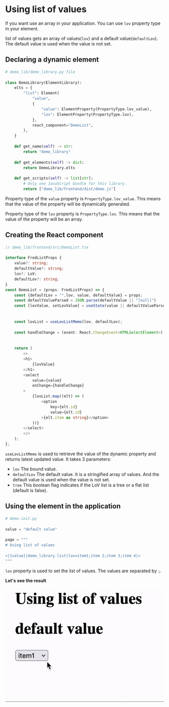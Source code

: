 # Using list of values
If you want use an array in your application. You can use `lov` property type in your element. 

list of values gets an array of values(`lov`) and a default value(`defaultLov`). The default value is used when the value is not set.


## Declaring a dynamic element
```py
# demo_lib/demo_library.py file

class DemoLibrary(ElementLibrary):
    elts = {
        "list": Element(
            "value",
            {
                "value": ElementProperty(PropertyType.lov_value),
                "lov": ElementProperty(PropertyType.lov),
            },
            react_component="DemoList",
        ),
    }

    def get_name(self) -> str:
        return "demo_library"

    def get_elements(self) -> dict:
        return DemoLibrary.elts

    def get_scripts(self) -> list[str]:
        # Only one JavaScript bundle for this library.
        return ["demo_lib/frontend/dist/demo.js"]
```
Property type of the `value` property is `PropertyType.lov_value`. This means that the value of the property will be dynamically generated.

Property type of the `lov` property is `PropertyType.lov`. This means that the value of the property will be an array.

## Creating the React component
```ts
// demo_lib/frontend/src/DemoList.tsx

interface FredListProps {
    value?: string;
    defaultValue?: string;
    lov?: LoV;
    defaultLov?: string;
}
const DemoList = (props: FredListProps) => {
    const {defaultLov = "",lov, value, defaultValue} = props;
    const defaultValueParsed = JSON.parse(defaultValue || "[null]")
    const [lovValue, setLovValue] = useState(value || defaultValueParsed[0]);


    const lovList = useLovListMemo(lov, defaultLov);
 
    const handleChange = (event: React.ChangeEvent<HTMLSelectElement>) => setLovValue(event.target.value)


    return (
        <>
        <h1>
            {lovValue}
        </h1>
        <select
            value={value}
            onChange={handleChange}
        >
            {lovList.map((elt) => (
                <option
                    key={elt.id}
                    value={elt.id}
                >{elt.item as string}</option>
            ))}
        </select>
        </>
    );
};
```

`useLovListMemo` is used to retrieve the value of the dynamic property and returns latest updated value. It takes 3 parameters:
- `lov` The bound value.
- `defaultLov` The default value. It is a stringified array of values. And the default value is used when the value is not set.
- `tree` This boolean flag indicates if the LoV list is a tree or a flat list (default is false).

## Using the element in the application
```py
# demo-init.py

value = "default value"

page = """
# Using list of values

<|{value}|demo_library.list|lov=item1;item 2;item 3;item 4|>
"""
```
`lov` property is used to set the list of values. The values are separated by `;`.


<b>Let's see the result</b>

![List Of Values](./images/list_of_values-l.gif)